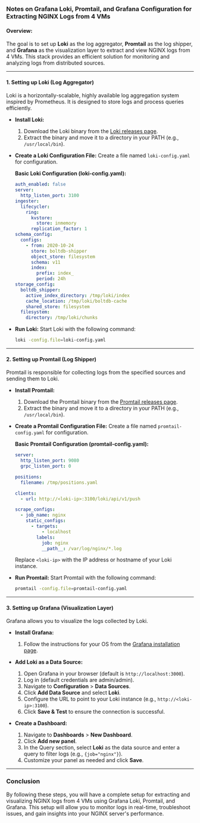 ### Notes on Grafana Loki, Promtail, and Grafana Configuration for Extracting NGINX Logs from 4 VMs

#### Overview:
The goal is to set up **Loki** as the log aggregator, **Promtail** as the log shipper, and **Grafana** as the visualization layer to extract and view NGINX logs from 4 VMs. This stack provides an efficient solution for monitoring and analyzing logs from distributed sources.

---

#### 1. **Setting up Loki (Log Aggregator)**
Loki is a horizontally-scalable, highly available log aggregation system inspired by Prometheus. It is designed to store logs and process queries efficiently.

- **Install Loki:**
  1. Download the Loki binary from the [Loki releases page](https://github.com/grafana/loki/releases).
  2. Extract the binary and move it to a directory in your PATH (e.g., `/usr/local/bin`).

- **Create a Loki Configuration File:**
  Create a file named `loki-config.yaml` for configuration.

  **Basic Loki Configuration (loki-config.yaml):**
  ```yaml
  auth_enabled: false
  server:
    http_listen_port: 3100
  ingester:
    lifecycler:
      ring:
        kvstore:
          store: inmemory
        replication_factor: 1
  schema_config:
    configs:
      - from: 2020-10-24
        store: boltdb-shipper
        object_store: filesystem
        schema: v11
        index:
          prefix: index_
          period: 24h
  storage_config:
    boltdb_shipper:
      active_index_directory: /tmp/loki/index
      cache_location: /tmp/loki/boltdb-cache
      shared_store: filesystem
    filesystem:
      directory: /tmp/loki/chunks
  ```

- **Run Loki:**
  Start Loki with the following command:
  ```bash
  loki -config.file=loki-config.yaml
  ```

---

#### 2. **Setting up Promtail (Log Shipper)**
Promtail is responsible for collecting logs from the specified sources and sending them to Loki.

- **Install Promtail:**
  1. Download the Promtail binary from the [Promtail releases page](https://github.com/grafana/loki/releases).
  2. Extract the binary and move it to a directory in your PATH (e.g., `/usr/local/bin`).

- **Create a Promtail Configuration File:**
  Create a file named `promtail-config.yaml` for configuration.

  **Basic Promtail Configuration (promtail-config.yaml):**
  ```yaml
  server:
    http_listen_port: 9080
    grpc_listen_port: 0
  
  positions:
    filename: /tmp/positions.yaml
  
  clients:
    - url: http://<loki-ip>:3100/loki/api/v1/push
  
  scrape_configs:
    - job_name: nginx
      static_configs:
        - targets:
            - localhost
          labels:
            job: nginx
            __path__: /var/log/nginx/*.log
  ```

  Replace `<loki-ip>` with the IP address or hostname of your Loki instance.

- **Run Promtail:**
  Start Promtail with the following command:
  ```bash
  promtail -config.file=promtail-config.yaml
  ```

---

#### 3. **Setting up Grafana (Visualization Layer)**
Grafana allows you to visualize the logs collected by Loki.

- **Install Grafana:**
  1. Follow the instructions for your OS from the [Grafana installation page](https://grafana.com/docs/grafana/latest/installation/).
  
- **Add Loki as a Data Source:**
  1. Open Grafana in your browser (default is `http://localhost:3000`).
  2. Log in (default credentials are admin/admin).
  3. Navigate to **Configuration** > **Data Sources**.
  4. Click **Add Data Source** and select **Loki**.
  5. Configure the URL to point to your Loki instance (e.g., `http://<loki-ip>:3100`).
  6. Click **Save & Test** to ensure the connection is successful.

- **Create a Dashboard:**
  1. Navigate to **Dashboards** > **New Dashboard**.
  2. Click **Add new panel**.
  3. In the Query section, select **Loki** as the data source and enter a query to filter logs (e.g., `{job="nginx"}`).
  4. Customize your panel as needed and click **Save**.

---

### Conclusion
By following these steps, you will have a complete setup for extracting and visualizing NGINX logs from 4 VMs using Grafana Loki, Promtail, and Grafana. This setup will allow you to monitor logs in real-time, troubleshoot issues, and gain insights into your NGINX server's performance.